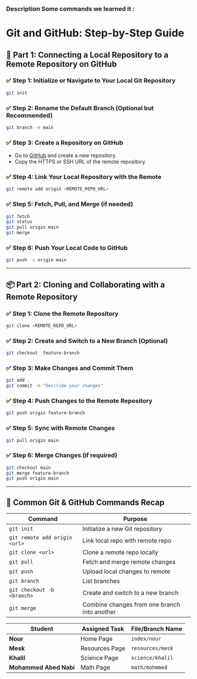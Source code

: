 



### Description  Some commands we learned it :
# Git and GitHub: Step-by-Step Guide

## 🔗 Part 1: Connecting a Local Repository to a Remote Repository on GitHub

### ✅ Step 1: Initialize or Navigate to Your Local Git Repository
```bash
git init
```

### ✅ Step 2: Rename the Default Branch (Optional but Recommended)
```bash
git branch -m main
```

### ✅ Step 3: Create a Repository on GitHub
- Go to [GitHub](https://github.com) and create a new repository.
- Copy the HTTPS or SSH URL of the remote repository.

### ✅ Step 4: Link Your Local Repository with the Remote
```bash
git remote add origin <REMOTE_REPO_URL>
```

### ✅ Step 5: Fetch, Pull, and Merge (if needed)
```bash
git fetch
git status
git pull origin main
git merge
```

### ✅ Step 6: Push Your Local Code to GitHub
```bash
git push -u origin main
```

---

## 📦 Part 2: Cloning and Collaborating with a Remote Repository

### ✅ Step 1: Clone the Remote Repository
```bash
git clone <REMOTE_REPO_URL>
```

### ✅ Step 2: Create and Switch to a New Branch (Optional)
```bash
git checkout  feature-branch
```

### ✅ Step 3: Make Changes and Commit Them
```bash
git add .
git commit -m "Describe your changes"
```

### ✅ Step 4: Push Changes to the Remote Repository
```bash
git push origin feature-branch
```

### ✅ Step 5: Sync with Remote Changes
```bash
git pull origin main
```

### ✅ Step 6: Merge Changes (if required)
```bash
git checkout main
git merge feature-branch
git push origin main
```

---

## 🔁 Common Git & GitHub Commands Recap

| Command                         | Purpose                                        |
|---------------------------------|------------------------------------------------|
| `git init`                      | Initialize a new Git repository                |
| `git remote add origin <url>`   | Link local repo with remote repo               |
| `git clone <url>`               | Clone a remote repo locally                    |
| `git pull`                      | Fetch and merge remote changes                 |
| `git push`                      | Upload local changes to remote                 |
| `git branch`                    | List branches                                  |
| `git checkout -b <branch>`      | Create and switch to a new branch              |
| `git merge`                     | Combine changes from one branch into another   |



| Student                | Assigned Task  | File/Branch Name       |
| ---------------------- | -------------- | ---------------------- |
| **Nour**               | Home Page      | `index/nour`           |
| **Mesk**               | Resources Page | `resources/mesk` |
| **Khalil**             | Science Page   | `science/khalil`   |
| **Mohammed Abed Nabi** | Math Page      | `math/mohmmed`      |
